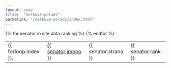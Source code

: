 ```yaml
---
layout: page
title:  "Celkové pořadí"
permalink: "/celkove-poradi/index.html"
---
```


<table class="table table-striped">
<tbody>
{% for senator in site.data.ranking %}
  <tr>
    <td>{{ forloop.index }}.</td>
    <td><a class="page-link" href="{{ senator.jmeno | datapage_url: '/senatori' }}">{{ senator.jmeno }}</a></td>
    <td>{{ senator.strana }}</td>
    <td>{{ senator.rank }}</td>
  </tr>
{% endfor %}
</tbody>
</table>

<!-- | datapage_url: "/poslanci" -->
